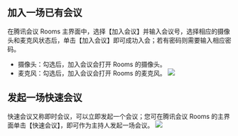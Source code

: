 
## 加入一场已有会议
在腾讯会议 Rooms 主界面中，选择【加入会议】并输入会议号，选择相应的摄像头和麦克风状态后，单击【加入会议】即可成功入会；若有密码则需要输入相应密码。
- 摄像头：勾选后，加入会议会打开 Rooms 的摄像头。
- 麦克风：勾选后，加入会议会打开 Rooms 的麦克风。
![](https://main.qcloudimg.com/raw/7c269e67ce44cf13bde06b279ec95ae9.png)


## 发起一场快速会议
快速会议又称即时会议，可以立即发起一个会议；您可在腾讯会议 Rooms 的主界面单击【快速会议】，即可作为主持人发起一场会议。
![](https://main.qcloudimg.com/raw/2062a5ee0842f47fb4a4d509682cc48b.png)
